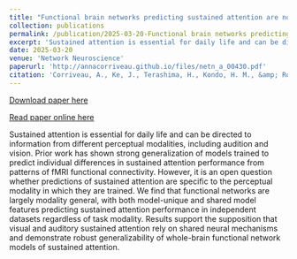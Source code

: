 ```yaml
---
title: "Functional brain networks predicting sustained attention are not specific to perceptual modality"
collection: publications
permalink: /publication/2025-03-20-Functional brain networks predicting sustained attention are not specific to perceptual modality
excerpt: 'Sustained attention is essential for daily life and can be directed to information from different perceptual modalities, including audition and vision. Prior work has shown strong generalization of models trained to predict individual differences in sustained attention performance from patterns of fMRI functional connectivity. However, it is an open question whether predictions of sustained attention are specific to the perceptual modality in which they are trained. We find that functional networks are largely modality general, with both model-unique and shared model features predicting sustained attention performance in independent datasets regardless of task modality. Results support the supposition that visual and auditory sustained attention rely on shared neural mechanisms and demonstrate robust generalizability of whole-brain functional network models of sustained attention.'
date: 2025-03-20
venue: 'Network Neuroscience'
paperurl: 'http://annacorriveau.github.io/files/netn_a_00430.pdf'
citation: 'Corriveau, A., Ke, J., Terashima, H., Kondo, H. M., &amp; Rosenberg, M. D. (2025). Functional brain networks predicting sustained attention are not specific to perceptual modality. Network Neuroscience, 9(1), 303–325. https://doi.org/10.1162/netn_a_00430'
---
```


<a href='http://annacorriveau.github.io/files/netn_a_00430.pdf'>Download paper here</a>

<a href='https://direct.mit.edu/netn/article/9/1/303/125503/Functional-brain-networks-predicting-sustained'>Read paper online here</a>

Sustained attention is essential for daily life and can be directed to information from different perceptual modalities, including audition and vision. Prior work has shown strong generalization of models trained to predict individual differences in sustained attention performance from patterns of fMRI functional connectivity. However, it is an open question whether predictions of sustained attention are specific to the perceptual modality in which they are trained. We find that functional networks are largely modality general, with both model-unique and shared model features predicting sustained attention performance in independent datasets regardless of task modality. Results support the supposition that visual and auditory sustained attention rely on shared neural mechanisms and demonstrate robust generalizability of whole-brain functional network models of sustained attention.
